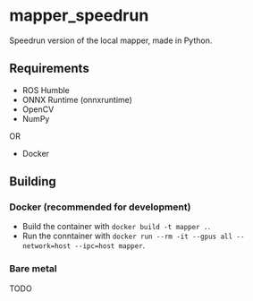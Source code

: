 # mapper_speedrun

Speedrun version of the local mapper, made in Python.

## Requirements
- ROS Humble
- ONNX Runtime (onnxruntime)
- OpenCV
- NumPy

OR 

- Docker

## Building
### Docker (recommended for development)
- Build the container with `docker build -t mapper .`.
- Run the conntainer with `docker run --rm -it --gpus all --network=host --ipc=host mapper`.

### Bare metal
TODO
